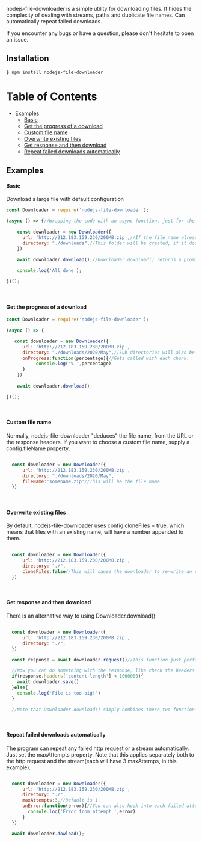 nodejs-file-downloader is a simple utility for downloading files. It hides the complexity of dealing with streams, paths and duplicate file names. Can automatically repeat failed downloads.

If you encounter any bugs or have a question, please don't hesitate to open an issue.

## Installation

```sh
$ npm install nodejs-file-downloader
```
# Table of Contents
- [Examples](#examples)     
  * [Basic](#basic)  
  * [Get the progress of a download](#get-the-progress-of-a-download)  
  * [Custom file name](#custom-file-name)  
  * [Overwrite existing files](#overwrite-existing-files)  
  * [Get response and then download](#get-response-and-then-download)  
  * [Repeat failed downloads automatically](#repeat-failed-downloads-automatically)  

## Examples
#### Basic

Download a large file with default configuration

```javascript
const Downloader = require('nodejs-file-downloader');

(async () => {//Wrapping the code with an async function, just for the sake of example.

    const downloader = new Downloader({     
      url: 'http://212.183.159.230/200MB.zip',//If the file name already exists, a new file with the name 200MB1.zip is created.     
      directory: "./downloads",//This folder will be created, if it doesn't exist.               
    })
    
    await downloader.download();//Downloader.download() returns a promise.

    console.log('All done');

})();    

```

&nbsp;

#### Get the progress of a download

```javascript
const Downloader = require('nodejs-file-downloader');

(async () => {

   const downloader = new Downloader({     
      url: 'http://212.183.159.230/200MB.zip',     
      directory: "./downloads/2020/May",//Sub directories will also be automatically created if they do not exist.  
      onProgress:function(percentage){//Gets called with each chunk.
           console.log('% ',percentage)   
      }         
    })    
    
    await downloader.download();   

})();    

```

&nbsp;

#### Custom file name

Normally, nodejs-file-downloader "deduces" the file name, from the URL or the response headers. If you want to choose a custom file name, supply a config.fileName property.

```javascript

  const downloader = new Downloader({     
      url: 'http://212.183.159.230/200MB.zip',     
      directory: "./downloads/2020/May", 
      fileName:'somename.zip'//This will be the file name.        
  }) 

```

&nbsp;

#### Overwrite existing files

By default, nodejs-file-downloader uses config.cloneFiles = true, which means that files with an existing name, will have a number appended to them.

```javascript

  const downloader = new Downloader({     
      url: 'http://212.183.159.230/200MB.zip',     
      directory: "./",  
      cloneFiles:false//This will cause the downloader to re-write an existing file.   
  }) 

```

&nbsp;

#### Get response and then download

There is an alternative way to using Downloader.download():

```javascript

  const downloader = new Downloader({     
      url: 'http://212.183.159.230/200MB.zip',     
      directory: "./",        
  }) 

  const response = await downloader.request()//This function just performs the request. The file isn't actually being downloaded yet. It returns an Axios response object. You can refer to their docs for more details.

  //Now you can do something with the response, like check the headers
  if(response.headers['content-length'] < 1000000){
    await downloader.save()
  }else{
    console.log('File is too big!')
  }  

  //Note that Downloader.download() simply combines these two function calls.


```

&nbsp;



#### Repeat failed downloads automatically

The program can repeat any failed http request or a stream automatically. Just set the maxAttempts property.
Note that this applies separately both to the http request and the stream(each will have 3 maxAttemps, in this example).

```javascript

  const downloader = new Downloader({     
      url: 'http://212.183.159.230/200MB.zip',     
      directory: "./",
      maxAttempts:3,//Default is 1.
      onError:function(error){//You can also hook into each failed attempt.
        console.log('Error from attempt ',error)
      }        
  })   

  await downloader.dowload();


```

&nbsp;

